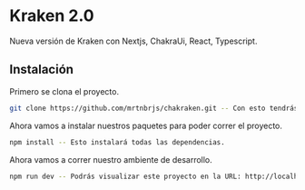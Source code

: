 # Kraken 2.0

Nueva versión de Kraken con Nextjs, ChakraUi, React, Typescript. 

## Instalación

Primero se clona el proyecto.

```bash
git clone https://github.com/mrtnbrjs/chakraken.git -- Con esto tendrás el código en tu equipo.
```

Ahora vamos a instalar nuestros paquetes para poder correr el proyecto.

```bash
npm install -- Esto instalará todas las dependencias.
```

Ahora vamos a correr nuestro ambiente de desarrollo.

```bash
npm run dev -- Podrás visualizar este proyecto en la URL: http://localhost:3000/
```
